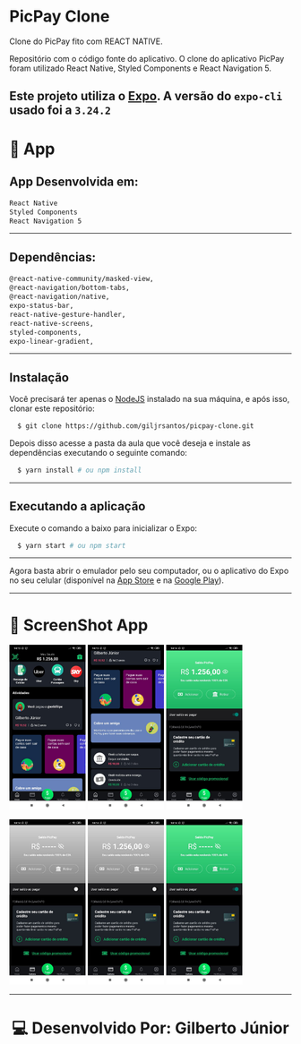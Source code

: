 # PicPay Clone

Clone do PicPay fito com REACT NATIVE. 

Repositório com o código fonte do aplicativo. O clone do aplicativo PicPay foram utilizado React Native, Styled Components e React Navigation 5.

Este projeto utiliza o [Expo](https://expo.io/). A versão do `expo-cli` usado foi a `3.24.2`
---
# 📱 App
## App Desenvolvida em:
    React Native
    Styled Components
    React Navigation 5
---
## Dependências: 

    @react-native-community/masked-view,
    @react-navigation/bottom-tabs,
    @react-navigation/native,
    expo-status-bar,
    react-native-gesture-handler,
    react-native-screens,
    styled-components,
    expo-linear-gradient,
---
## Instalação

Você precisará ter apenas o [NodeJS](https://nodejs.org) instalado na sua máquina, e após isso, clonar este repositório:
```sh
  $ git clone https://github.com/giljrsantos/picpay-clone.git
```

Depois disso acesse a pasta da aula que você deseja e instale as dependências executando o seguinte comando:
```sh
  $ yarn install # ou npm install
```
---
## Executando a aplicação

Execute o comando a baixo para inicializar o Expo:
```sh
  $ yarn start # ou npm start
```
---
Agora basta abrir o emulador pelo seu computador, ou o aplicativo do Expo no seu celular (disponível na [App Store](https://apps.apple.com/br/app/expo-client/id982107779) e na [Google Play](https://play.google.com/store/apps/details?id=host.exp.exponent&hl=pt_BR)).

---

# 📱 ScreenShot App
<p align="left">
<img src="./src/images/clone-1.jpeg" width="136">
<img src="./src/images/clone-2.jpeg" width="136">
<img src="./src/images/clone-3.jpeg" width="136">
</p>
<p align="left">
<img src="./src/images/clone-4.jpeg" width="136">
<img src="./src/images/clone-5.jpeg" width="136">
<img src="./src/images/clone-6.jpeg" width="136">
</p>

---
<h1 align="center">💻 Desenvolvido Por: Gilberto Júnior</h1>
